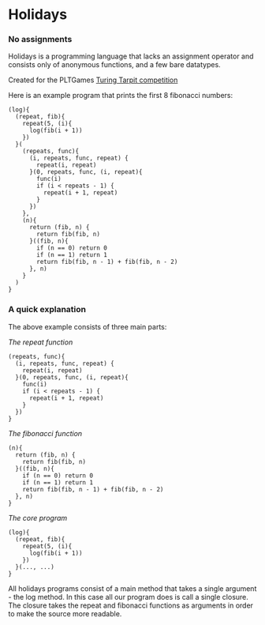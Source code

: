 # Holidays
### No assignments

Holidays is a programming language that lacks an assignment operator and consists only of anonymous functions, and a few bare datatypes.

Created for the PLTGames [Turing Tarpit competition](http://www.pltgames.com/competition/2012/12)

Here is an example program that prints the first 8 fibonacci numbers:
```
(log){
  (repeat, fib){
    repeat(5, (i){
      log(fib(i + 1))
    })
  }(
    (repeats, func){
      (i, repeats, func, repeat) {
        repeat(i, repeat)
      }(0, repeats, func, (i, repeat){
        func(i)
        if (i < repeats - 1) {
          repeat(i + 1, repeat)
        }
      })
    },
    (n){
      return (fib, n) {
        return fib(fib, n)
      }((fib, n){
        if (n == 0) return 0
        if (n == 1) return 1
        return fib(fib, n - 1) + fib(fib, n - 2)
      }, n)
    }
  )
}
```

### A quick explanation

The above example consists of three main parts:

*The repeat function*
```
(repeats, func){
  (i, repeats, func, repeat) {
    repeat(i, repeat)
  }(0, repeats, func, (i, repeat){
    func(i)
    if (i < repeats - 1) {
      repeat(i + 1, repeat)
    }
  })
}
```

*The fibonacci function*
```
(n){
  return (fib, n) {
    return fib(fib, n)
  }((fib, n){
    if (n == 0) return 0
    if (n == 1) return 1
    return fib(fib, n - 1) + fib(fib, n - 2)
  }, n)
}
```

*The core program*
```
(log){
  (repeat, fib){
    repeat(5, (i){
      log(fib(i + 1))
    })
  }(..., ...)
}
```
All holidays programs consist of a main method that takes a single argument - the log method. In this case all our program does is call a single closure. The closure takes the repeat and fibonacci functions as arguments in order to make the source more readable.